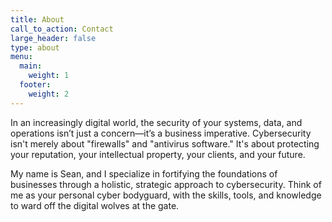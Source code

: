 ```yaml
---
title: About
call_to_action: Contact
large_header: false
type: about
menu:
  main:
    weight: 1
  footer:
    weight: 2
---
```


In an increasingly digital world, the security of your systems, data, and operations isn’t just a concern—it’s a business imperative. Cybersecurity isn't merely about "firewalls" and "antivirus software." It's about protecting your reputation, your intellectual property, your clients, and your future. 

My name is Sean, and I specialize in fortifying the foundations of businesses through a holistic, strategic approach to cybersecurity. Think of me as your personal cyber bodyguard, with the skills, tools, and knowledge to ward off the digital wolves at the gate.



